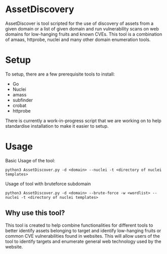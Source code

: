 # AssetDiscovery

AssetDiscover is tool scripted for the use of discovery of assets from a given domain or a list of given domain and run vulnerability scans on web domains for low-hanging fruits and known CVEs. This tool is a combination of amaas, httprobe, nuclei and many other domain enumeration tools. 

# Setup
To setup, there are a few prerequisite tools to install:
* Go
* Nuclei
* amass
* subfinder
* crobat
* httprobe

There is currently a work-in-progress script that we are working on to help standardise installation to make it easier to setup.

# Usage

Basic Usage of the tool:

```
python3 AssetDiscover.py -d <domain> --nuclei -t <directory of nuclei templates>
```

Usage of tool with bruteforce subdomain
```
python3 AssetDiscover.py -d <domain> --brute-force -w <wordlist> --nuclei -t <directory of nuclei templates>
```

## Why use this tool?
This tool is created to help combine functionalities for different tools to better identify assets belonging to target and identify low-hanging fruits or common CVE vulnerabilities found in websites. This will allow users of the tool to identify targets and enumerate general web technology used by the website.
